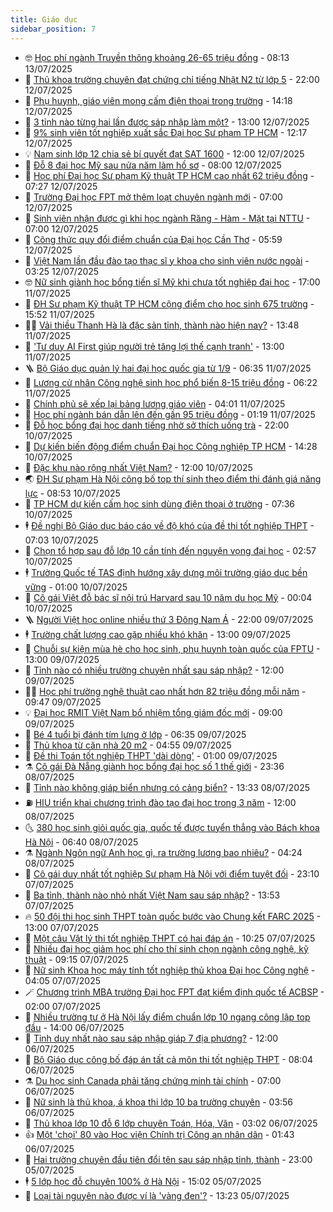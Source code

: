 ```yaml
---
title: Giáo dục
sidebar_position: 7
---
```


<!-- vnexpress-giao-duc:START -->
- 🤓 [Học phí ngành Truyền thông khoảng 26-65 triệu đồng](https://vnexpress.net/hoc-phi-nganh-truyen-thong-khoang-26-65-trieu-dong-4913412.html) - 08:13 13/07/2025
- 🦆 [Thủ khoa trường chuyên đạt chứng chỉ tiếng Nhật N2 từ lớp 5](https://vnexpress.net/thu-khoa-truong-chuyen-dat-chung-chi-tieng-nhat-n2-tu-lop-5-4913407.html) - 22:00 12/07/2025
- 🦩 [Phụ huynh, giáo viên mong cấm điện thoại trong trường](https://vnexpress.net/phu-huynh-giao-vien-mong-cam-dien-thoai-trong-truong-4912867.html) - 14:18 12/07/2025
- 🌮 [3 tỉnh nào từng hai lần được sáp nhập làm một?](https://vnexpress.net/3-tinh-nao-tung-hai-lan-duoc-sap-nhap-lam-mot-4913477.html) - 13:00 12/07/2025
- 🔭 [9% sinh viên tốt nghiệp xuất sắc Đại học Sư phạm TP HCM](https://vnexpress.net/9-sinh-vien-tot-nghiep-xuat-sac-dai-hoc-su-pham-tp-hcm-4913211.html) - 12:17 12/07/2025
- 💡 [Nam sinh lớp 12 chia sẻ bí quyết đạt SAT 1600](https://vnexpress.net/nam-sinh-lop-12-chia-se-bi-quyet-dat-sat-1600-4913455.html) - 12:00 12/07/2025
- 🥰 [Đỗ 8 đại học Mỹ sau nửa năm làm hồ sơ](https://vnexpress.net/do-8-dai-hoc-my-sau-nua-nam-lam-ho-so-4912114.html) - 08:00 12/07/2025
- 🐲 [Học phí Đại học Sư phạm Kỹ thuật TP HCM cao nhất 62 triệu đồng](https://vnexpress.net/hoc-phi-dai-hoc-su-pham-ky-thuat-tp-hcm-2025-chi-tiet-tung-nganh-4913414.html) - 07:27 12/07/2025
- 🦒 [Trường Đại học FPT mở thêm loạt chuyên ngành mới](https://vnexpress.net/truong-dai-hoc-fpt-mo-them-loat-chuyen-nganh-moi-4913421.html) - 07:00 12/07/2025
- 🦆 [Sinh viên nhận được gì khi học ngành Răng - Hàm - Mặt tại NTTU](https://vnexpress.net/sinh-vien-nhan-duoc-gi-khi-hoc-nganh-rang-ham-mat-tai-nttu-4913391.html) - 07:00 12/07/2025
- 🧰 [Công thức quy đổi điểm chuẩn của Đại học Cần Thơ](https://vnexpress.net/cong-thuc-quy-doi-diem-chuan-cua-dai-hoc-can-tho-4911753.html) - 05:59 12/07/2025
- 🐘 [Việt Nam lần đầu đào tạo thạc sĩ y khoa cho sinh viên nước ngoài](https://vnexpress.net/viet-nam-lan-dau-dao-tao-thac-si-y-khoa-cho-sinh-vien-nuoc-ngoai-4913322.html) - 03:25 12/07/2025
- 🤓 [Nữ sinh giành học bổng tiến sĩ Mỹ khi chưa tốt nghiệp đại học](https://vnexpress.net/nu-sinh-gianh-hoc-bong-tien-si-my-khi-chua-tot-nghiep-dai-hoc-4912892.html) - 17:00 11/07/2025
- 🧰 [ĐH Sư phạm Kỹ thuật TP HCM cộng điểm cho học sinh 675 trường](https://vnexpress.net/danh-sach-675-truong-duoc-cong-diem-vao-dai-hoc-su-pham-ky-thuat-tp-hcm-4884459.html) - 15:52 11/07/2025
- 🧑‍💻 [Vải thiều Thanh Hà là đặc sản tỉnh, thành nào hiện nay?](https://vnexpress.net/vai-thieu-thanh-ha-la-dac-san-tinh-thanh-nao-hien-nay-4913139.html) - 13:48 11/07/2025
- 🫶 [&#39;Tư duy AI First giúp người trẻ tăng lợi thế cạnh tranh&#39;](https://vnexpress.net/tu-duy-ai-first-giup-nguoi-tre-tang-loi-the-canh-tranh-4913149.html) - 13:00 11/07/2025
- 🪜 [Bộ Giáo dục quản lý hai đại học quốc gia từ 1/9](https://vnexpress.net/bo-giao-duc-quan-ly-hai-dai-hoc-quoc-gia-tu-1-9-4912940.html) - 06:35 11/07/2025
- 🎊 [Lương cử nhân Công nghệ sinh học phổ biến 8-15 triệu đồng](https://vnexpress.net/luong-cu-nhan-cong-nghe-sinh-hoc-pho-bien-8-15-trieu-dong-4903297.html) - 06:22 11/07/2025
- 🧐 [Chính phủ sẽ xếp lại bảng lương giáo viên](https://vnexpress.net/chinh-phu-se-xep-lai-bang-luong-giao-vien-4912840.html) - 04:01 11/07/2025
- 🌈 [Học phí ngành bán dẫn lên đến gần 95 triệu đồng](https://vnexpress.net/hoc-phi-nganh-ban-dan-cua-gan-20-dai-hoc-nam-2025-4912362.html) - 01:19 11/07/2025
- 🥰 [Đỗ học bổng đại học danh tiếng nhờ sở thích uống trà](https://vnexpress.net/do-hoc-bong-dai-hoc-danh-tieng-nho-so-thich-uong-tra-4910864.html) - 22:00 10/07/2025
- 🎡 [Dự kiến biến động điểm chuẩn Đại học Công nghiệp TP HCM](https://vnexpress.net/du-bao-diem-chuan-dai-hoc-cong-nghiep-tp-hcm-nam-2025-chi-tiet-nhat-4912630.html) - 14:28 10/07/2025
- 🎊 [Đặc khu nào rộng nhất Việt Nam?](https://vnexpress.net/dac-khu-nao-rong-nhat-viet-nam-4912650.html) - 12:00 10/07/2025
- 🌏 [ĐH Sư phạm Hà Nội công bố top thí sinh theo điểm thi đánh giá năng lực](https://vnexpress.net/dh-su-pham-ha-noi-cong-bo-top-thi-sinh-theo-diem-thi-danh-gia-nang-luc-4912451.html) - 08:53 10/07/2025
- 🥸 [TP HCM dự kiến cấm học sinh dùng điện thoại ở trường](https://vnexpress.net/tp-hcm-du-kien-cam-hoc-sinh-dung-dien-thoai-o-truong-4912508.html) - 07:36 10/07/2025
- 🕴 [Đề nghị Bộ Giáo dục báo cáo về độ khó của đề thi tốt nghiệp THPT](https://vnexpress.net/de-nghi-bo-giao-duc-bao-cao-ve-do-kho-cua-de-thi-tot-nghiep-thpt-4912432.html) - 07:03 10/07/2025
- 💂 [Chọn tổ hợp sau đỗ lớp 10 cần tính đến nguyện vọng đại học](https://vnexpress.net/cach-chon-to-hop-mon-sau-do-lop-10-4911987.html) - 02:57 10/07/2025
- 🕴 [Trường Quốc tế TAS định hướng xây dựng môi trường giáo dục bền vững](https://vnexpress.net/truong-quoc-te-tas-dinh-huong-xay-dung-moi-truong-giao-duc-ben-vung-4911728.html) - 01:00 10/07/2025
- 🌋 [Cô gái Việt đỗ bác sĩ nội trú Harvard sau 10 năm du học Mỹ](https://vnexpress.net/co-gai-viet-do-bac-si-noi-tru-harvard-sau-10-nam-du-hoc-my-4908247.html) - 00:04 10/07/2025
- 🪜 [Người Việt học online nhiều thứ 3 Đông Nam Á](https://vnexpress.net/nguoi-viet-hoc-online-nhieu-thu-3-dong-nam-a-4912036.html) - 22:00 09/07/2025
- 🕴 [Trường chất lượng cao gặp nhiều khó khăn](https://vnexpress.net/truong-chat-luong-cao-gap-nhieu-kho-khan-4910847.html) - 13:00 09/07/2025
- 🎃 [Chuỗi sự kiện mùa hè cho học sinh, phụ huynh toàn quốc của FPTU](https://vnexpress.net/chuoi-su-kien-mua-he-cho-hoc-sinh-phu-huynh-toan-quoc-cua-fptu-4912084.html) - 13:00 09/07/2025
- 🦏 [Tỉnh nào có nhiều trường chuyên nhất sau sáp nhập?](https://vnexpress.net/tinh-nao-co-nhieu-truong-chuyen-nhat-sau-sap-nhap-4911935.html) - 12:00 09/07/2025
- 🧑‍🏫 [Học phí trường nghệ thuật cao nhất hơn 82 triệu đồng mỗi năm](https://vnexpress.net/hoc-phi-truong-nghe-thuat-cao-nhat-hon-82-trieu-dong-moi-nam-4910950.html) - 09:47 09/07/2025
- 💡 [Đại học RMIT Việt Nam bổ nhiệm tổng giám đốc mới](https://vnexpress.net/dai-hoc-rmit-viet-nam-bo-nhiem-tong-giam-doc-moi-4911890.html) - 09:00 09/07/2025
- 🐎 [Bé 4 tuổi bị đánh tím lưng ở lớp](https://vnexpress.net/be-4-tuoi-bi-danh-tim-lung-o-lop-4912002.html) - 06:35 09/07/2025
- 🧰 [Thủ khoa từ căn nhà 20 m2](https://vnexpress.net/thu-khoa-tu-can-nha-20-m2-4911947.html) - 04:55 09/07/2025
- 🙉 [Đề thi Toán tốt nghiệp THPT &#39;dài dòng&#39;](https://vnexpress.net/de-thi-toan-tot-nghiep-thpt-dai-dong-4909129.html) - 01:00 09/07/2025
- ⚗️ [Cô gái Đà Nẵng giành học bổng đại học số 1 thế giới](https://vnexpress.net/co-gai-da-nang-gianh-hoc-bong-dai-hoc-so-1-the-gioi-4910477.html) - 23:36 08/07/2025
- 🌝 [Tỉnh nào không giáp biển nhưng có cảng biển?](https://vnexpress.net/tinh-nao-khong-giap-bien-nhung-co-cang-bien-4911711.html) - 13:33 08/07/2025
- ⛽️ [HIU triển khai chương trình đào tạo đại học trong 3 năm](https://vnexpress.net/hiu-trien-khai-chuong-trinh-dao-tao-dai-hoc-trong-3-nam-4911755.html) - 12:00 08/07/2025
- 🌜 [380 học sinh giỏi quốc gia, quốc tế được tuyển thẳng vào Bách khoa Hà Nội](https://vnexpress.net/380-hoc-sinh-gioi-quoc-gia-quoc-te-duoc-tuyen-thang-vao-bach-khoa-ha-noi-4911554.html) - 06:40 08/07/2025
- ⚗️ [Ngành Ngôn ngữ Anh học gì, ra trường lương bao nhiêu?](https://vnexpress.net/nganh-ngon-ngu-anh-hoc-gi-ra-truong-luong-bao-nhieu-4898579.html) - 04:24 08/07/2025
- 🧰 [Cô gái duy nhất tốt nghiệp Sư phạm Hà Nội với điểm tuyệt đối](https://vnexpress.net/co-gai-duy-nhat-tot-nghiep-su-pham-ha-noi-voi-diem-tuyet-doi-4909098.html) - 23:10 07/07/2025
- 🤗 [Ba tỉnh, thành nào nhỏ nhất Việt Nam sau sáp nhập?](https://vnexpress.net/ba-tinh-thanh-nao-nho-nhat-viet-nam-sau-sap-nhap-4911188.html) - 13:53 07/07/2025
- 🔥 [50 đội thi học sinh THPT toàn quốc bước vào Chung kết FARC 2025](https://vnexpress.net/50-doi-thi-hoc-sinh-thpt-toan-quoc-buoc-vao-chung-ket-farc-2025-4911213.html) - 13:00 07/07/2025
- 💪 [Một câu Vật lý thi tốt nghiệp THPT có hai đáp án](https://vnexpress.net/mot-cau-vat-ly-thi-tot-nghiep-thpt-co-hai-dap-an-4911234.html) - 10:25 07/07/2025
- 💂 [Nhiều đại học giảm học phí cho thí sinh chọn ngành công nghệ, kỹ thuật](https://vnexpress.net/nhieu-dai-hoc-giam-hoc-phi-cho-thi-sinh-chon-nganh-cong-nghe-ky-thuat-4910765.html) - 09:15 07/07/2025
- 🌮 [Nữ sinh Khoa học máy tính tốt nghiệp thủ khoa Đại học Công nghệ](https://vnexpress.net/nu-sinh-khoa-hoc-may-tinh-tot-nghiep-thu-khoa-dai-hoc-cong-nghe-4910079.html) - 04:05 07/07/2025
- 🪄 [Chương trình MBA trường Đại học FPT đạt kiểm định quốc tế ACBSP](https://vnexpress.net/chuong-trinh-mba-truong-dai-hoc-fpt-dat-kiem-dinh-quoc-te-acbsp-4910188.html) - 02:00 07/07/2025
- 🎡 [Nhiều trường tư ở Hà Nội lấy điểm chuẩn lớp 10 ngang công lập top đầu](https://vnexpress.net/diem-chuan-hoc-phi-lop-10-cac-truong-tu-o-ha-noi-4910589.html) - 14:00 06/07/2025
- 🌈 [Tỉnh duy nhất nào sau sáp nhập giáp 7 địa phương?](https://vnexpress.net/tinh-duy-nhat-nao-sau-sap-nhap-giap-7-dia-phuong-4910713.html) - 12:00 06/07/2025
- 🎊 [Bộ Giáo dục công bố đáp án tất cả môn thi tốt nghiệp THPT](https://vnexpress.net/dap-an-chinh-thuc-11-mon-thi-tot-nghiep-thpt-2025-4908021.html) - 08:04 06/07/2025
- ⚗️ [Du học sinh Canada phải tăng chứng minh tài chính](https://vnexpress.net/muc-chung-minh-tai-chinh-du-hoc-canada-2025-moi-nhat-4910759.html) - 07:00 06/07/2025
- 🌁 [Nữ sinh là thủ khoa, á khoa thi lớp 10 ba trường chuyên](https://vnexpress.net/nu-sinh-la-thu-khoa-a-khoa-thi-lop-10-ba-truong-chuyen-4910557.html) - 03:56 06/07/2025
- 🦏 [Thủ khoa lớp 10 đỗ 6 lớp chuyên Toán, Hóa, Văn](https://vnexpress.net/thu-khoa-lop-10-do-6-lop-chuyen-toan-hoa-van-4910638.html) - 03:02 06/07/2025
- 👍 [Một &#39;chọi&#39; 80 vào Học viện Chính trị Công an nhân dân](https://vnexpress.net/mot-choi-80-vao-hoc-vien-chinh-tri-cong-an-nhan-dan-4910651.html) - 01:43 06/07/2025
- 🌈 [Hai trường chuyên đầu tiên đổi tên sau sáp nhập tỉnh, thành](https://vnexpress.net/hai-truong-chuyen-dau-tien-doi-ten-sau-sap-nhap-tinh-thanh-4910299.html) - 23:00 05/07/2025
- 🕴 [5 lớp học đỗ chuyên 100% ở Hà Nội](https://vnexpress.net/5-lop-hoc-do-chuyen-100-o-ha-noi-4910492.html) - 15:02 05/07/2025
- 🧰 [Loại tài nguyên nào được ví là &#39;vàng đen&#39;?](https://vnexpress.net/loai-tai-nguyen-nao-duoc-vi-la-vang-den-4910607.html) - 13:23 05/07/2025<!-- vnexpress-giao-duc:END -->
